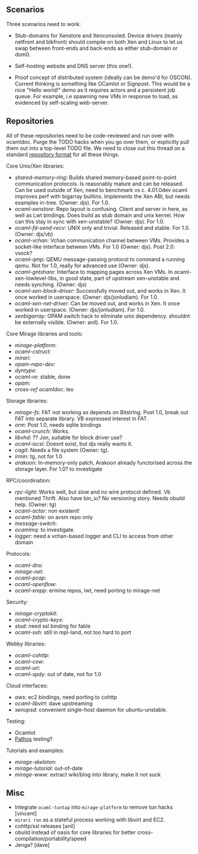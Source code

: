 ## Scenarios

Three scenarios need to work:

* Stub-domains for Xenstore and Xenconsoled. Device drivers (mainly netfront and blkfront) should compile on both Xen and Linux to let us swap between front-ends and back-ends as either stub-domain or dom0.

* Self-hosting website and DNS server (this one!).

* Proof concept of distributed system (ideally can be demo'd for OSCON). Current thinking is something like OCamlot or Signpost. This would be a nice "Hello world!" demo as it requires actors and a persistent job queue. For example, i.e spawning new VMs in response to load, as evidenced by self-scaling web-server.

## Repositories

All of these repositories need to be code-reviewed and run over with ocamldoc.  Purge the TODO hacks when you go over them, or explicitly pull them out into a top-level TODO file.
We need to close out this thread on a standard [repository format](https://lists.cam.ac.uk/pipermail/cl-mirage/2013-March/msg00099.html) for all these things.

Core Unix/Xen libraries:
* *shared-memory-ring*: Builds shared memory-based point-to-point communication protocols. Is reasonably mature and can be released. Can be used outside of Xen, need to benchmark vs c. 4.01.0dev ocaml improves perf with bigarray builtins. Implements the Xen ABI, but needs examples in-tree. (Owner: djs). For 1.0.
* *ocaml-xenstore*: Repo layout is confusing. Client and server in here, as well as Lwt bindings. Does build as stub domain and unix kernel. How can this stay in sync with xen-unstable? (Owner: djs). For 1.0.
* *ocaml-fd-send-recv*: UNIX only and trivial. Released and stable. For 1.0. (Owner: djs/vb)
* *ocaml-vchan*: Vchan communication channel between VMs.  Provides a socket-like interface between VMs.  For 1.0 (Owner: djs).  Post 2.0: vsock?
* *ocaml-qmp*: QEMU message-passing protocol to command a running qemu. Not for 1.0, really for advanced use (Owner: djs).
* *ocaml-gntshare*: Interface to mapping pages across Xen VMs. In ocaml-xen-lowlevel-libs, in good state, part of upstream xen-unstable and needs synching. (Owner: djs)
* *ocaml-xen-block-driver*: Successfully moved out, and works in Xen. It once worked in userspace. (Owner: djs/jonludlam). For 1.0.
* *ocaml-xen-net-driver*: Can be moved out, and works in Xen. It once worked in userspace. (Owner: djs/jonludlam). For 1.0.
* *xenbigarray*: OPAM switch hack to eliminate unix dependency. shouldnt be externally visible. (Owner: anil). For 1.0.

Core Mirage libraries and tools:
* *mirage-platform*:
* *ocaml-cstruct*:
* *mirari*:
* *opam-repo-dev*:
* *dyntype*:
* *ocaml-re*: stable, done
* *opam*:
* *cross-ref ocamldoc*: leo

Storage libraries:
* *mirage-fs*: FAT not working as depends on Bitstring. Post 1.0, break out FAT into separate library. VB expressed interest in FAT.
* *orm*: Post 1.0, needs sqlite bindings
* *ocaml-crunch*: Works.
* *libvhd*: ?? Jon, suitable for block driver use?
* *ocaml-iscsi*: Doesnt exist, but djs really wants it.
* *cagit*: Needs a file system (Owner: tg).
* *irmin*: tg, not for 1.0
* *arakoon*: In-memory-only patch, Arakoon already functorised across the storage layer. For 1.0? to investigate

RPC/coordination:
* *rpc-light*: Works well, but slow and no wire protocol defined. Vb mentioned Thrift. Also have bin_io? No versioning story. Needs obuild help. (Owner: tg)
* *ocaml-actor*: non existent!
* *ocaml-fable*: on avsm repo only
* *message-switch*:
* *ocamlmq*: to investigate.
* *logger*: need a vchan-based logger and CLI to access from other domain

Protocols:
* *ocaml-dns*:
* *mirage-net*:
* *ocaml-pcap*:
* *ocaml-openflow*:
* *ocaml-xmpp*: ermine repos, lwt, need porting to mirage-net

Security:
* *mirage-cryptokit*:
* *ocaml-crypto-keys*:
* *stud*: need ssl binding for fable
* *ocaml-ssh*: still in mpl-land, not too hard to port

Webby libraries:
* *ocaml-cohttp*:
* *ocaml-cow*:
* *ocaml-uri*:
* *ocaml-spdy*: out of date, not for 1.0

Cloud interfaces:
* *aws*: ec2 bindings, need porting to cohttp
* *ocaml-libvirt*: dave upstreaming
* *xenopsd*: convenient single-host daemon for ubuntu-unstable.


Testing:
* Ocamlot
* [Pathos](https://lists.cam.ac.uk/pipermail/cl-mirage/2013-February/msg00042.html) testing?

Tutorials and examples:
* *mirage-skeleton*:
* *mirage-tutorial*: out-of-date
* *mirage-www*: extract wiki/blog into library, make it not suck

## Misc

* Integrate `ocaml-tuntap` into `mirage-platform` to remove tun hacks [vincent]
* `mirari run` as a stateful process working with libvirt and EC2.
* cohttp/ssl releases [anil]
* obuild instead of oasis for core libraries for better cross-compilation/portability/speed
* Jenga? [dave]
